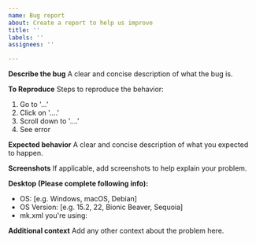 ```yaml
---
name: Bug report
about: Create a report to help us improve
title: ''
labels: ''
assignees: ''

---
```


**Describe the bug**
A clear and concise description of what the bug is.

**To Reproduce**
Steps to reproduce the behavior:
1. Go to '...'
2. Click on '....'
3. Scroll down to '....'
4. See error

**Expected behavior**
A clear and concise description of what you expected to happen.

**Screenshots**
If applicable, add screenshots to help explain your problem.

**Desktop (Please complete following info):**
 - OS: [e.g. Windows, macOS, Debian]
 - OS Version: [e.g. 15.2, 22, Bionic Beaver, Sequoia]
 - mk.xml you're using:

**Additional context**
Add any other context about the problem here.
